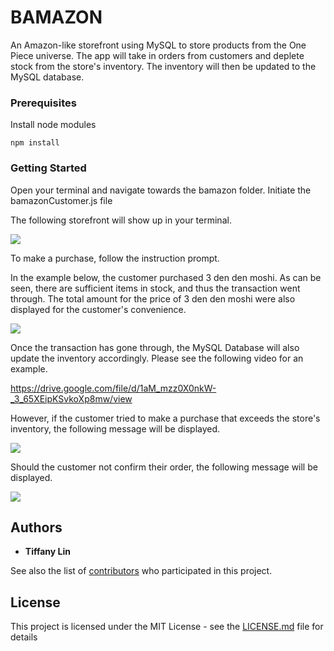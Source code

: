 # BAMAZON

An Amazon-like storefront using MySQL to store products from the One Piece universe. The app will take in orders from customers and deplete stock from the store's inventory. The inventory will then be updated to the MySQL database. 

### Prerequisites

Install node modules
```
npm install
```
### Getting Started

Open your terminal and navigate towards the bamazon folder. Initiate the bamazonCustomer.js file

The following storefront will show up in your terminal. 

![](image/1.PNG)

To make a purchase, follow the instruction prompt. 

In the example below, the customer purchased 3 den den moshi. As can be seen, there are sufficient items in stock, and thus the transaction went through. The total amount for the price of 3 den den moshi were also displayed for the customer's convenience. 

![](image/4.PNG)

Once the transaction has gone through, the MySQL Database will also update the inventory accordingly. Please see the following video for an example.

https://drive.google.com/file/d/1aM_mzz0X0nkW-_3_65XEipKSvkoXp8mw/view


However, if the customer tried to make a purchase that exceeds the store's inventory, the following message will be displayed.

![](image/7.PNG)

Should the customer not confirm their order, the following message will be displayed. 

![](image/8.PNG)


## Authors

* **Tiffany Lin** 

See also the list of [contributors](https://github.com/your/project/contributors) who participated in this project.

## License

This project is licensed under the MIT License - see the [LICENSE.md](LICENSE.md) file for details

